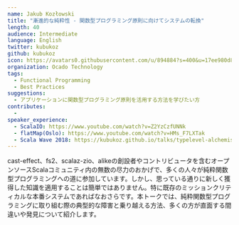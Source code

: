 ```yaml
---
name: Jakub Kozłowski
title: "漸進的な純粋性 - 関数型プログラミング原則に向けてシステムの転換"
length: 40
audience: Intermediate
language: English
twitter: kubukoz
github: kubukoz
icon: https://avatars0.githubusercontent.com/u/894884?s=400&u=17ee980d8a080b1bc60c01cbf233fbecf4963e49&v=4
organization: Ocado Technology
tags:
  - Functional Programming
  - Best Practices
suggestions:
  - アプリケーションに関数型プログラミング原則を活用する方法を学びたい方
contributes:
  - 
speaker_experience:
  - ScalaIO: https://www.youtube.com/watch?v=Z2YzCzfUNNk
  - flatMap(Oslo): https://www.youtube.com/watch?v=HMs_F7LXTak
  - Scala Wave 2018: https://kubukoz.github.io/talks/typelevel-alchemist/slides
---
```

cast-effect、fs2、scalaz-zio、alikeの創設者やコントリビュータを含むオープンソースScalaコミュニティ内の無数の尽力のおかげで、多くの人々が純粋関数型プログラミングへの道に参加しています。しかし、思っている通りに新しく獲得した知識を適用することは簡単ではありません。特に既存のミッションクリティカルな本番システムであればなおさらです。本トークでは、純粋関数型プログラミングに取り組む際の典型的な障害と乗り越える方法、多くの方が直面する間違いや発見について紹介します。
